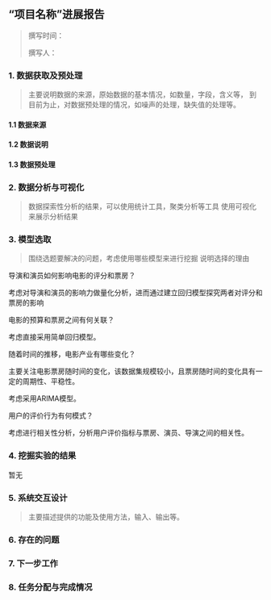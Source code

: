 ## “项目名称”进展报告

> 撰写时间：
>
> 撰写人：

### 1. 数据获取及预处理

> 主要说明数据的来源，原始数据的基本情况，如数量，字段，含义等，
> 到目前为止，对数据预处理的情况，如噪声的处理，缺失值的处理等。

#### 1.1 数据来源

#### 1.2 数据说明

#### 1.3 数据预处理

### 2. 数据分析与可视化

> 数据探索性分析的结果，可以使用统计工具，聚类分析等工具
> 使用可视化来展示分析结果

### 3. 模型选取

> 围绕选题要解决的问题，考虑使用哪些模型来进行挖掘
> 说明选择的理由

导演和演员如何影响电影的评分和票房？

考虑对导演和演员的影响力做量化分析，进而通过建立回归模型探究两者对评分和票房的影响

电影的预算和票房之间有何关联？

考虑直接采用简单回归模型。

随着时间的推移，电影产业有哪些变化？

主要关注电影票房随时间的变化，该数据集规模较小，且票房随时间的变化具有一定的周期性、平稳性。

考虑采用ARIMA模型。

用户的评价行为有何模式？

考虑进行相关性分析，分析用户评价指标与票房、演员、导演之间的相关性。

### 4. 挖掘实验的结果

暂无

### 5. 系统交互设计

> 主要描述提供的功能及使用方法，输入、输出等。

### 6. 存在的问题

### 7. 下一步工作

### 8. 任务分配与完成情况
